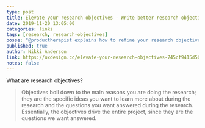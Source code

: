 ```yaml
---
type: post
title: Elevate your research objectives - Write better research objectives to get better insights
date: 2019-11-20 13:05:00
categories: links
tags: [research, research-objectives]
posse: "@productherapist explains how to refine your research objectives to gain better results from your research."
published: true
author: Nikki Anderson
link: https://uxdesign.cc/elevate-your-research-objectives-745cf9415d5b
notes: false
---
```


What are research objectives?

> Objectives boil down to the main reasons you are doing the research; they are the specific ideas you want to learn more about during the research and the questions you want answered during the research. Essentially, the objectives drive the entire project, since they are the questions we want answered.
